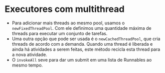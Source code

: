 # Executores com multithread

- Para adicionar mais threads ao mesmo pool, usamos o `newFixedThreadPool`. Com ele definimos uma quantidade máxima de threads para executar um conjunto de tarefas.
- Uma outra opção que pode ser usada é o `newCachedThreadPool`, que cria threads de acordo com a demanda. Quando uma thread é liberada e ainda há atividades a serem feitas, este método recicla esta thread para a nova atividade.
- O `invokeAll` seve para dar um submit em uma lista de Runnables ao mesmo tempo.